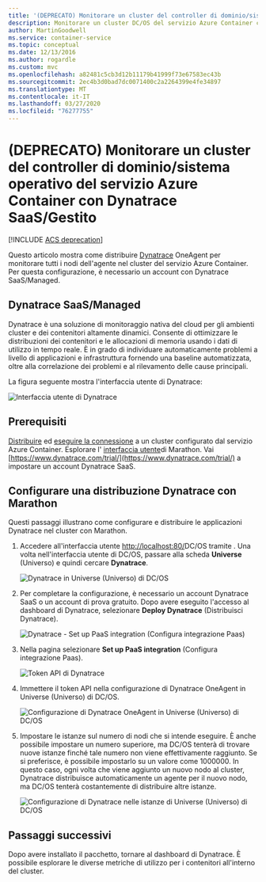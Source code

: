 ```yaml
---
title: '(DEPRECATO) Monitorare un cluster del controller di dominio/sistema operativo di Azure: Dynatrace'
description: Monitorare un cluster DC/OS del servizio Azure Container con Dynatrace. Distribuire Dynatrace OneAgent tramite il dashboard di DC/OS.
author: MartinGoodwell
ms.service: container-service
ms.topic: conceptual
ms.date: 12/13/2016
ms.author: rogardle
ms.custom: mvc
ms.openlocfilehash: a82481c5cb3d12b11179b41999f73e67583ec43b
ms.sourcegitcommit: 2ec4b3d0bad7dc0071400c2a2264399e4fe34897
ms.translationtype: MT
ms.contentlocale: it-IT
ms.lasthandoff: 03/27/2020
ms.locfileid: "76277755"
---
```

# <a name="deprecated-monitor-an-azure-container-service-dcos-cluster-with-dynatrace-saasmanaged"></a>(DEPRECATO) Monitorare un cluster del controller di dominio/sistema operativo del servizio Azure Container con Dynatrace SaaS/Gestito

[!INCLUDE [ACS deprecation](../../../includes/container-service-deprecation.md)]

Questo articolo mostra come distribuire [Dynatrace](https://www.dynatrace.com/) OneAgent per monitorare tutti i nodi dell'agente nel cluster del servizio Azure Container. Per questa configurazione, è necessario un account con Dynatrace SaaS/Managed. 

## <a name="dynatrace-saasmanaged"></a>Dynatrace SaaS/Managed
Dynatrace è una soluzione di monitoraggio nativa del cloud per gli ambienti cluster e dei contenitori altamente dinamici. Consente di ottimizzare le distribuzioni dei contenitori e le allocazioni di memoria usando i dati di utilizzo in tempo reale. È in grado di individuare automaticamente problemi a livello di applicazioni e infrastruttura fornendo una baseline automatizzata, oltre alla correlazione dei problemi e al rilevamento delle cause principali.

La figura seguente mostra l'interfaccia utente di Dynatrace:

![Interfaccia utente di Dynatrace](./media/container-service-monitoring-dynatrace/dynatrace.png)

## <a name="prerequisites"></a>Prerequisiti 
[Distribuire](container-service-deployment.md) ed [eseguire la connessione](./../container-service-connect.md) a un cluster configurato dal servizio Azure Container. Esplorare l' [interfaccia utente](container-service-mesos-marathon-ui.md)di Marathon. Vai [https://www.dynatrace.com/trial/](https://www.dynatrace.com/trial/) a impostare un account Dynatrace SaaS.  

## <a name="configure-a-dynatrace-deployment-with-marathon"></a>Configurare una distribuzione Dynatrace con Marathon
Questi passaggi illustrano come configurare e distribuire le applicazioni Dynatrace nel cluster con Marathon.

1. Accedere all'interfaccia utente [http://localhost:80/](http://localhost:80/)DC/OS tramite . Una volta nell'interfaccia utente di DC/OS, passare alla scheda **Universe** (Universo) e quindi cercare **Dynatrace**.

    ![Dynatrace in Universe (Universo) di DC/OS](./media/container-service-monitoring-dynatrace/dynatrace-universe.png)

2. Per completare la configurazione, è necessario un account Dynatrace SaaS o un account di prova gratuito. Dopo avere eseguito l'accesso al dashboard di Dynatrace, selezionare **Deploy Dynatrace** (Distribuisci Dynatrace).

    ![Dynatrace - Set up PaaS integration (Configura integrazione Paas)](./media/container-service-monitoring-dynatrace/setup-paas.png)

3. Nella pagina selezionare **Set up PaaS integration** (Configura integrazione Paas). 

    ![Token API di Dynatrace](./media/container-service-monitoring-dynatrace/api-token.png) 

4. Immettere il token API nella configurazione di Dynatrace OneAgent in Universe (Universo) di DC/OS. 

    ![Configurazione di Dynatrace OneAgent in Universe (Universo) di DC/OS](./media/container-service-monitoring-dynatrace/dynatrace-config.png)

5. Impostare le istanze sul numero di nodi che si intende eseguire. È anche possibile impostare un numero superiore, ma DC/OS tenterà di trovare nuove istanze finché tale numero non viene effettivamente raggiunto. Se si preferisce, è possibile impostarlo su un valore come 1000000. In questo caso, ogni volta che viene aggiunto un nuovo nodo al cluster, Dynatrace distribuisce automaticamente un agente per il nuovo nodo, ma DC/OS tenterà costantemente di distribuire altre istanze.

    ![Configurazione di Dynatrace nelle istanze di Universe (Universo) di DC/OS](./media/container-service-monitoring-dynatrace/dynatrace-config2.png)

## <a name="next-steps"></a>Passaggi successivi

Dopo avere installato il pacchetto, tornare al dashboard di Dynatrace. È possibile esplorare le diverse metriche di utilizzo per i contenitori all'interno del cluster. 

